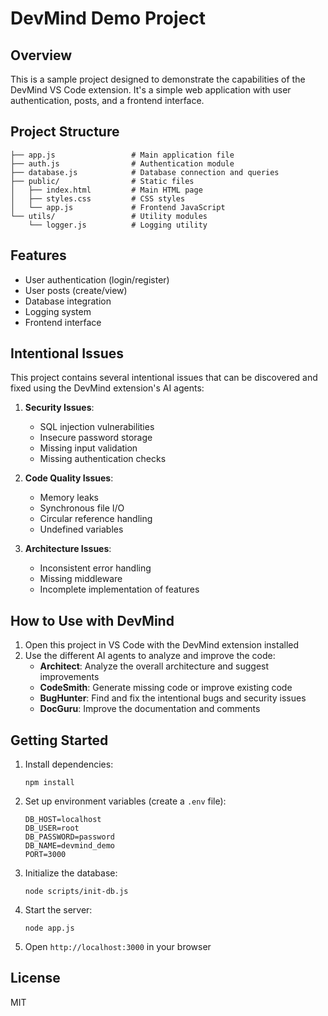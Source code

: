 # DevMind Demo Project

## Overview

This is a sample project designed to demonstrate the capabilities of the DevMind VS Code extension. It's a simple web application with user authentication, posts, and a frontend interface.

## Project Structure

```
├── app.js                 # Main application file
├── auth.js                # Authentication module
├── database.js            # Database connection and queries
├── public/                # Static files
│   ├── index.html         # Main HTML page
│   ├── styles.css         # CSS styles
│   └── app.js             # Frontend JavaScript
└── utils/                 # Utility modules
    └── logger.js          # Logging utility
```

## Features

- User authentication (login/register)
- User posts (create/view)
- Database integration
- Logging system
- Frontend interface

## Intentional Issues

This project contains several intentional issues that can be discovered and fixed using the DevMind extension's AI agents:

1. **Security Issues**:
   - SQL injection vulnerabilities
   - Insecure password storage
   - Missing input validation
   - Missing authentication checks

2. **Code Quality Issues**:
   - Memory leaks
   - Synchronous file I/O
   - Circular reference handling
   - Undefined variables

3. **Architecture Issues**:
   - Inconsistent error handling
   - Missing middleware
   - Incomplete implementation of features

## How to Use with DevMind

1. Open this project in VS Code with the DevMind extension installed
2. Use the different AI agents to analyze and improve the code:
   - **Architect**: Analyze the overall architecture and suggest improvements
   - **CodeSmith**: Generate missing code or improve existing code
   - **BugHunter**: Find and fix the intentional bugs and security issues
   - **DocGuru**: Improve the documentation and comments

## Getting Started

1. Install dependencies:
   ```
   npm install
   ```

2. Set up environment variables (create a `.env` file):
   ```
   DB_HOST=localhost
   DB_USER=root
   DB_PASSWORD=password
   DB_NAME=devmind_demo
   PORT=3000
   ```

3. Initialize the database:
   ```
   node scripts/init-db.js
   ```

4. Start the server:
   ```
   node app.js
   ```

5. Open `http://localhost:3000` in your browser

## License

MIT
